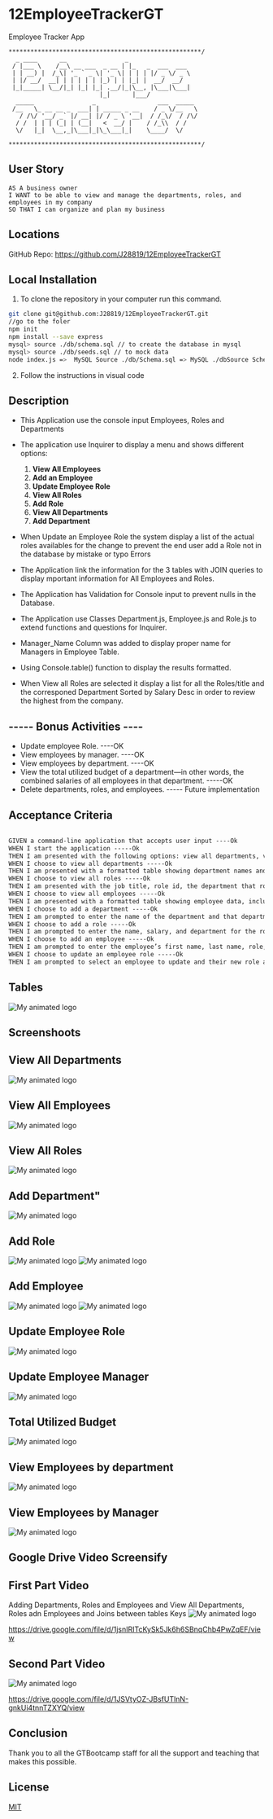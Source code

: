# 12EmployeeTrackerGT
Employee Tracker App

```
*****************************************************/
  _ ____      __                _                   
 / |___ \    /__\ __ ___  _ __ | |_   _  ___  ___   
 | | __) |  /_\| '_ ` _ \| '_ \| | | | |/ _ \/ _ \  
 | |/ __/  __| | | | | | |_) | | |_| |  __/  __/  
 |_|_____| \__/|_| |_| |_| .__/|_|\__, |\___|\___|  
                         |_|      |___/             
  _____                _                 ___  _____ 
 /__   \_ __ __ _  ___| | _____ _ __    / _ \/__   \
   / /\/ '__/ _` |/ __| |/ / _ \ '__|  / /_\/  / /\/
  / /  | | | (_| | (__|   <  __/ |    / /_\\  / /   
  \/   |_|  \__,_|\___|_|\_\___|_|    \____/  \/    
                                              
*****************************************************/   

```


## User Story
```
AS A business owner
I WANT to be able to view and manage the departments, roles, and employees in my company
SO THAT I can organize and plan my business
```


## Locations 

GitHub Repo: https://github.com/J28819/12EmployeeTrackerGT


## Local Installation

1. To clone the repository in your computer run this command.

```bash
git clone git@github.com:J28819/12EmployeeTrackerGT.git
//go to the foler
npm init
npm install --save express
mysql> source ./db/schema.sql // to create the database in mysql
mysql> source ./db/seeds.sql // to mock data
node index.js =>  MySQL Source ./db/Schema.sql => MySQL ./dbSource Schema.sql

```

2. Follow the instructions in visual code


## Description

- This Application use the console input Employees, Roles and Departments
- The application use Inquirer to display a menu and shows different options:
    1. **View All Employees**
    2. **Add an Employee**
    3. **Update Employee Role**
    4. **View All Roles**
    5. **Add Role**
    6. **View All Departments**
    7. **Add Department**

- When Update an Employee Role the system display a list of the actual roles availables for the change to prevent the end user add a Role not in the database by mistake or typo Errors
- The Application link the information for the 3 tables with JOIN queries to display mportant information for All Employees and Roles.
- The Application has Validation for Console input to prevent nulls in the Database.
- The Application use Classes Department.js, Employee.js and Role.js to extend functions and questions for Inquirer.
- Manager_Name Column was added to display proper name for Managers in Employee Table.
- Using Console.table() function to display the results formatted.
- When View all Roles are selected it display a list for all the Roles/title and the corresponed Department Sorted by Salary Desc in order to review the highest from the company.


## ----- Bonus Activities ----
- Update employee Role. ----OK
- View employees by manager. ----OK
- View employees by department. ----OK
- View the total utilized budget of a department—in other words, the combined salaries of all employees in that department. -----OK
- Delete departments, roles, and employees. ----- Future implementation


## Acceptance Criteria

```md

GIVEN a command-line application that accepts user input ----Ok
WHEN I start the application -----Ok
THEN I am presented with the following options: view all departments, view all roles, view all employees, add a department, add a role, add an employee, and update an employee role -----Ok
WHEN I choose to view all departments -----Ok
THEN I am presented with a formatted table showing department names and department ids -----Ok
WHEN I choose to view all roles -----Ok
THEN I am presented with the job title, role id, the department that role belongs to, and the salary for that role -----Ok
WHEN I choose to view all employees -----Ok
THEN I am presented with a formatted table showing employee data, including employee ids, first names, last names, job titles, departments, salaries, and managers that the employees report to -----Ok
WHEN I choose to add a department -----Ok
THEN I am prompted to enter the name of the department and that department is added to the database -----Ok
WHEN I choose to add a role -----Ok
THEN I am prompted to enter the name, salary, and department for the role and that role is added to the database -----Ok
WHEN I choose to add an employee -----Ok
THEN I am prompted to enter the employee’s first name, last name, role, and manager, and that employee is added to the database -----Ok
WHEN I choose to update an employee role -----Ok
THEN I am prompted to select an employee to update and their new role and this information is updated in the database -----Ok

```

## Tables

![My animated logo](./public/img/tables.png)

 ## Screenshoots


 ## View All Departments
 ![My animated logo](./public/img/viewalldpt.png)
 
 ## View All Employees
 ![My animated logo](./public/img/viewallemployees.png)
 
 ## View All Roles
 ![My animated logo](./public/img/ViewAllRoles.png)
 
 ## Add Department"
 ![My animated logo](./public/img/AddDepartments.png)
 
 ## Add Role
 ![My animated logo](./public/img/AddRole.png)
 ![My animated logo](./public/img/AddRole2.png)

 ## Add Employee
 ![My animated logo](./public/img/AddEmployee.png)
 ![My animated logo](./public/img/AddEmployee2.png)
 
 ## Update Employee Role
 ![My animated logo](./public/img/UpdateEmployeeRole.png)
 
 ## Update Employee Manager
 ![My animated logo](./public/img/UpdateEmployeeManager.png)
 
 ## Total Utilized Budget
 ![My animated logo](./public/img/TotalBudgetDepartment.png)
 
 ## View Employees by department
 ![My animated logo](./public/img/ViewEmployeesByDepartment.png)
 
 ## View Employees by Manager
 ![My animated logo](./public/img/ViewEmployeesByManager.png)


## Google Drive Video Screensify

## First Part Video
Adding Departments, Roles and Employees and View All Departments, Roles adn Employees and Joins between tables Keys
![My animated logo](./public/img/Demo1stPart.png)

https://drive.google.com/file/d/1jsnIRITcKySk5Jk6h6SBnqChb4PwZqEF/view

## Second Part Video
![My animated logo](./public/img/Demo2ndPart.png)

https://drive.google.com/file/d/1JSVtyOZ-JBsfUTlnN-gnkUi4tnnTZXYQ/view


## Conclusion 

 Thank you to all the GTBootcamp staff for all the support and teaching that makes this possible.


## License
[MIT](https://choosealicense.com/licenses/mit/)


